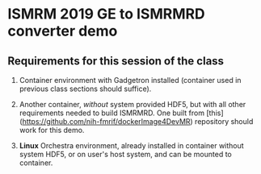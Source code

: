 
# ISMRM 2019 GE to ISMRMRD converter demo

## Requirements for this session of the class

1.  Container environment with Gadgetron installed (container used in previous class sections should suffice).

1.  Another container, *without* system provided HDF5, but with all other requirements needed to build ISMRMRD.
    One built from [this] (https://github.com/nih-fmrif/dockerImage4DevMR) repository should work for this demo.

1.  **Linux** Orchestra environment, already installed in container without system HDF5, or on user's host system,
    and can be mounted to container.

